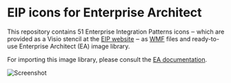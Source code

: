 EIP icons for Enterprise Architect
==================================

This repository contains 51 Enterprise Integration Patterns icons ‒ which are provided as a Visio stencil at the 
[EIP website](http://www.eaipatterns.com/downloads.html) ‒ as [WMF](http://en.wikipedia.org/wiki/Windows_Metafile) files 
and ready-to-use Enterprise Architect (EA) image library.

For importing this image library, please consult the 
[EA documentation](http://www.sparxsystems.com/resources/image_library.html).

![Screenshot](https://raw.github.com/hwestphal/eip-ea-icons/master/Screenshot.png)
